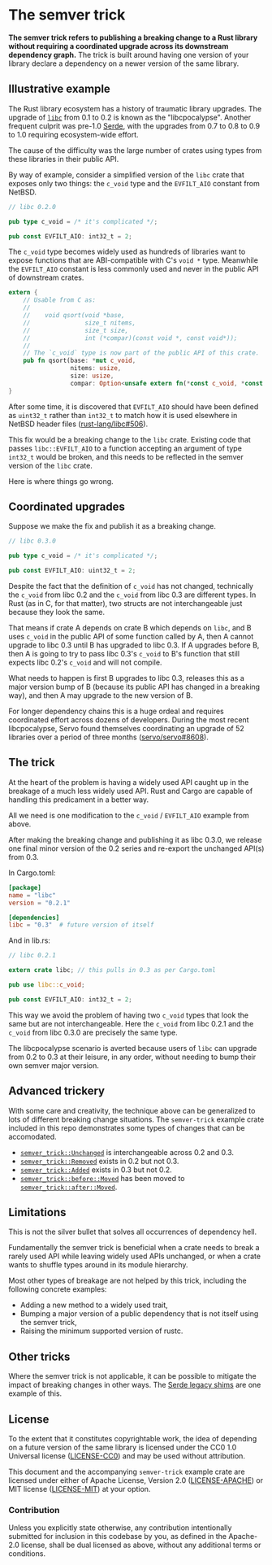 # The semver trick

**The semver trick refers to publishing a breaking change to a Rust library
without requiring a coordinated upgrade across its downstream dependency
graph.** The trick is built around having one version of your library declare a
dependency on a newer version of the same library.

## Illustrative example

The Rust library ecosystem has a history of traumatic library upgrades. The
upgrade of [`libc`] from 0.1 to 0.2 is known as the "libcpocalypse". Another
frequent culprit was pre-1.0 [Serde], with the upgrades from 0.7 to 0.8 to 0.9
to 1.0 requiring ecosystem-wide effort.

[`libc`]: https://crates.io/crates/libc
[Serde]: https://serde.rs/

The cause of the difficulty was the large number of crates using types from
these libraries in their public API.

By way of example, consider a simplified version of the `libc` crate that
exposes only two things: the `c_void` type and the `EVFILT_AIO` constant from
NetBSD.

```rust
// libc 0.2.0

pub type c_void = /* it's complicated */;

pub const EVFILT_AIO: int32_t = 2;
```

The `c_void` type becomes widely used as hundreds of libraries want to expose
functions that are ABI-compatible with C's `void *` type. Meanwhile the
`EVFILT_AIO` constant is less commonly used and never in the public API of
downstream crates.

```rust
extern {
    // Usable from C as:
    //
    //    void qsort(void *base,
    //               size_t nitems,
    //               size_t size,
    //               int (*compar)(const void *, const void*));
    //
    // The `c_void` type is now part of the public API of this crate.
    pub fn qsort(base: *mut c_void,
                 nitems: usize,
                 size: usize,
                 compar: Option<unsafe extern fn(*const c_void, *const c_void) -> c_int>);
}
```

After some time, it is discovered that `EVFILT_AIO` should have been defined as
`uint32_t` rather than `int32_t` to match how it is used elsewhere in NetBSD
header files ([rust-lang/libc#506]).

[rust-lang/libc#506]: https://github.com/rust-lang/libc/pull/506

This fix would be a breaking change to the `libc` crate. Existing code that
passes `libc::EVFILT_AIO` to a function accepting an argument of type `int32_t`
would be broken, and this needs to be reflected in the semver version of the
`libc` crate.

Here is where things go wrong.

## Coordinated upgrades

Suppose we make the fix and publish it as a breaking change.

```rust
// libc 0.3.0

pub type c_void = /* it's complicated */;

pub const EVFILT_AIO: uint32_t = 2;
```

Despite the fact that the definition of `c_void` has not changed, technically
the `c_void` from libc 0.2 and the `c_void` from libc 0.3 are different types.
In Rust (as in C, for that matter), two structs are not interchangeable just
because they look the same.

That means if crate A depends on crate B which depends on `libc`, and B uses
`c_void` in the public API of some function called by A, then A cannot upgrade
to libc 0.3 until B has upgraded to libc 0.3. If A upgrades before B, then A is
going to try to pass libc 0.3's `c_void` to B's function that still expects libc
0.2's `c_void` and will not compile.

What needs to happen is first B upgrades to libc 0.3, releases this as a major
version bump of B (because its public API has changed in a breaking way), and
then A may upgrade to the new version of B.

For longer dependency chains this is a huge ordeal and requires coordinated
effort across dozens of developers. During the most recent libcpocalypse, Servo
found themselves coordinating an upgrade of 52 libraries over a period of three
months ([servo/servo#8608]).

[servo/servo#8608]: https://github.com/servo/servo/issues/8608

## The trick

At the heart of the problem is having a widely used API caught up in the
breakage of a much less widely used API. Rust and Cargo are capable of handling
this predicament in a better way.

All we need is one modification to the `c_void` / `EVFILT_AIO` example from
above.

After making the breaking change and publishing it as libc 0.3.0, we release one
final minor version of the 0.2 series and re-export the unchanged API(s) from
0.3.

In Cargo.toml:

```toml
[package]
name = "libc"
version = "0.2.1"

[dependencies]
libc = "0.3"  # future version of itself
```

And in lib.rs:

```rust
// libc 0.2.1

extern crate libc; // this pulls in 0.3 as per Cargo.toml

pub use libc::c_void;

pub const EVFILT_AIO: int32_t = 2;
```

This way we avoid the problem of having two `c_void` types that look the same
but are not interchangeable. Here the `c_void` from libc 0.2.1 and the `c_void`
from libc 0.3.0 are precisely the same type.

The libcpocalypse scenario is averted because users of `libc` can upgrade from
0.2 to 0.3 at their leisure, in any order, without needing to bump their own
semver major version.

## Advanced trickery

With some care and creativity, the technique above can be generalized to lots of
different breaking change situations. The `semver-trick` example crate included
in this repo demonstrates some types of changes that can be accomodated.

- [`semver_trick::Unchanged`] is interchangeable across 0.2 and 0.3.
- [`semver_trick::Removed`] exists in 0.2 but not 0.3.
- [`semver_trick::Added`] exists in 0.3 but not 0.2.
- [`semver_trick::before::Moved`] has been moved to [`semver_trick::after::Moved`].

[`semver_trick::Unchanged`]: https://docs.rs/semver-trick/0.2.0/semver_trick/struct.Unchanged.html
[`semver_trick::Removed`]: https://docs.rs/semver-trick/0.2.0/semver_trick/struct.Removed.html
[`semver_trick::Added`]: https://docs.rs/semver-trick/0.3.0/semver_trick/struct.Added.html
[`semver_trick::before::Moved`]: https://docs.rs/semver-trick/0.2.0/semver_trick/before/struct.Moved.html
[`semver_trick::after::Moved`]: https://docs.rs/semver-trick/0.3.0/semver_trick/after/struct.Moved.html

## Limitations

This is not the silver bullet that solves all occurrences of dependency hell.

Fundamentally the semver trick is beneficial when a crate needs to break a
rarely used API while leaving widely used APIs unchanged, or when a crate wants
to shuffle types around in its module hierarchy.

Most other types of breakage are not helped by this trick, including the
following concrete examples:

- Adding a new method to a widely used trait,
- Bumping a major version of a public dependency that is not itself using the
  semver trick,
- Raising the minimum supported version of rustc.

## Other tricks

Where the semver trick is not applicable, it can be possible to mitigate the
impact of breaking changes in other ways. The [Serde legacy shims] are one
example of this.

[Serde legacy shims]: https://github.com/serde-rs/legacy

## License

To the extent that it constitutes copyrightable work, the idea of depending on a
future version of the same library is licensed under the CC0 1.0
Universal license ([LICENSE-CC0](LICENSE-CC0)) and may be used without
attribution.

This document and the accompanying `semver-trick` example crate are licensed
under either of Apache License, Version 2.0 ([LICENSE-APACHE](LICENSE-APACHE))
or MIT license ([LICENSE-MIT](LICENSE-MIT)) at your option.

### Contribution

Unless you explicitly state otherwise, any contribution intentionally submitted
for inclusion in this codebase by you, as defined in the Apache-2.0 license,
shall be dual licensed as above, without any additional terms or conditions.
